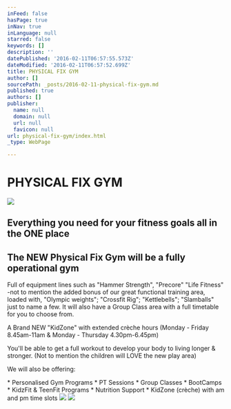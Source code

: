 ```yaml
---
inFeed: false
hasPage: true
inNav: true
inLanguage: null
starred: false
keywords: []
description: ''
datePublished: '2016-02-11T06:57:55.573Z'
dateModified: '2016-02-11T06:57:52.699Z'
title: PHYSICAL FIX GYM
author: []
sourcePath: _posts/2016-02-11-physical-fix-gym.md
published: true
authors: []
publisher:
  name: null
  domain: null
  url: null
  favicon: null
url: physical-fix-gym/index.html
_type: WebPage

---
```

# PHYSICAL FIX GYM
![](https://the-grid-user-content.s3-us-west-2.amazonaws.com/49e2c7cf-16de-46b0-80d9-50c126d0012c.png)

## Everything you need for your fitness goals all in the ONE place 

## The NEW Physical Fix Gym will be a fully operational gym

Full of equipment lines such as "Hammer Strength", "Precore" "Life Fitness" -not to mention the added bonus of our great functional training area, loaded with, "Olympic weights"; "Crossfit Rig"; "Kettlebells"; "Slamballs" just to name a few. 
It will also have a Group Class area with a full timetable for you to choose from.

A Brand NEW "KidZone" with extended crèche hours
(Monday - Friday 8.45am-11am & Monday - Thursday 4.30pm-6.45pm) 

You'll be able to get a full workout to develop your body to living longer & stronger.
(Not to mention the children will LOVE the new play area) 

We will also be offering:

\* Personalised Gym Programs
\* PT Sessions
\* Group Classes
\* BootCamps
\* KidzFit & TeenFit Programs 
\* Nutrition Support 
\* KidZone (crèche) with am and pm time slots 
![](https://the-grid-user-content.s3-us-west-2.amazonaws.com/bda6ce3a-930b-4013-9ba1-8597c181b621.jpg)
![](https://the-grid-user-content.s3-us-west-2.amazonaws.com/157d2c79-4dc2-4c84-8a27-9f1932ad7c0f.jpg)